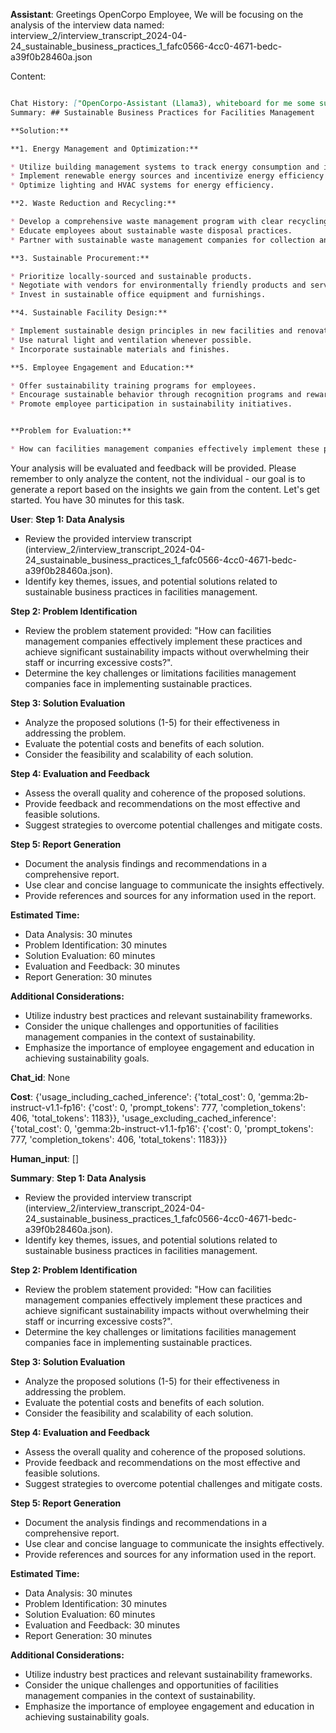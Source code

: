 **Assistant**: Greetings OpenCorpo Employee, We will be focusing on the analysis of the interview data named: interview_2/interview_transcript_2024-04-24_sustainable_business_practices_1_fafc0566-4cc0-4671-bedc-a39f0b28460a.json 


 Content: 

 ```md

 Chat History: ["OpenCorpo-Assistant (Llama3), whiteboard for me some sustainable business practices. Propose a solution for business and facilities management. I will evaluate your answers and give my feedback, then propose a problem to you. You will answer and I will evaluate. Let's now begin. You have 30 minutes.", '## Sustainable Business Practices for Facilities Management\n\n**Solution:**\n\n**1. Energy Management and Optimization:**\n\n* Utilize building management systems to track energy consumption and identify areas for improvement.\n* Implement renewable energy sources and incentivize energy efficiency measures.\n* Optimize lighting and HVAC systems for energy efficiency.\n\n**2. Waste Reduction and Recycling:**\n\n* Develop a comprehensive waste management program with clear recycling and composting protocols.\n* Educate employees about sustainable waste disposal practices.\n* Partner with sustainable waste management companies for collection and recycling.\n\n**3. Sustainable Procurement:**\n\n* Prioritize locally-sourced and sustainable products.\n* Negotiate with vendors for environmentally friendly products and services.\n* Invest in sustainable office equipment and furnishings.\n\n**4. Sustainable Facility Design:**\n\n* Implement sustainable design principles in new facilities and renovations.\n* Use natural light and ventilation whenever possible.\n* Incorporate sustainable materials and finishes.\n\n**5. Employee Engagement and Education:**\n\n* Offer sustainability training programs for employees.\n* Encourage sustainable behavior through recognition programs and rewards.\n* Promote employee participation in sustainability initiatives.\n\n\n**Problem for Evaluation:**\n\n* How can facilities management companies effectively implement these practices and achieve significant sustainability impacts without overwhelming their staff or incurring excessive costs?'] 
 Summary: ## Sustainable Business Practices for Facilities Management

**Solution:**

**1. Energy Management and Optimization:**

* Utilize building management systems to track energy consumption and identify areas for improvement.
* Implement renewable energy sources and incentivize energy efficiency measures.
* Optimize lighting and HVAC systems for energy efficiency.

**2. Waste Reduction and Recycling:**

* Develop a comprehensive waste management program with clear recycling and composting protocols.
* Educate employees about sustainable waste disposal practices.
* Partner with sustainable waste management companies for collection and recycling.

**3. Sustainable Procurement:**

* Prioritize locally-sourced and sustainable products.
* Negotiate with vendors for environmentally friendly products and services.
* Invest in sustainable office equipment and furnishings.

**4. Sustainable Facility Design:**

* Implement sustainable design principles in new facilities and renovations.
* Use natural light and ventilation whenever possible.
* Incorporate sustainable materials and finishes.

**5. Employee Engagement and Education:**

* Offer sustainability training programs for employees.
* Encourage sustainable behavior through recognition programs and rewards.
* Promote employee participation in sustainability initiatives.


**Problem for Evaluation:**

* How can facilities management companies effectively implement these practices and achieve significant sustainability impacts without overwhelming their staff or incurring excessive costs? 
``` 


 Your analysis will be evaluated and feedback will be provided. Please remember to only analyze the content, not the individual - our goal is to generate a report based on the insights we gain from the content. Let's get started. You have 30 minutes for this task.

**User**: **Step 1: Data Analysis**

- Review the provided interview transcript (interview_2/interview_transcript_2024-04-24_sustainable_business_practices_1_fafc0566-4cc0-4671-bedc-a39f0b28460a.json).
- Identify key themes, issues, and potential solutions related to sustainable business practices in facilities management.

**Step 2: Problem Identification**

- Review the problem statement provided: "How can facilities management companies effectively implement these practices and achieve significant sustainability impacts without overwhelming their staff or incurring excessive costs?".
- Determine the key challenges or limitations facilities management companies face in implementing sustainable practices.

**Step 3: Solution Evaluation**

- Analyze the proposed solutions (1-5) for their effectiveness in addressing the problem.
- Evaluate the potential costs and benefits of each solution.
- Consider the feasibility and scalability of each solution.

**Step 4: Evaluation and Feedback**

- Assess the overall quality and coherence of the proposed solutions.
- Provide feedback and recommendations on the most effective and feasible solutions.
- Suggest strategies to overcome potential challenges and mitigate costs.

**Step 5: Report Generation**

- Document the analysis findings and recommendations in a comprehensive report.
- Use clear and concise language to communicate the insights effectively.
- Provide references and sources for any information used in the report.

**Estimated Time:**

- Data Analysis: 30 minutes
- Problem Identification: 30 minutes
- Solution Evaluation: 60 minutes
- Evaluation and Feedback: 30 minutes
- Report Generation: 30 minutes

**Additional Considerations:**

- Utilize industry best practices and relevant sustainability frameworks.
- Consider the unique challenges and opportunities of facilities management companies in the context of sustainability.
- Emphasize the importance of employee engagement and education in achieving sustainability goals.

**Chat_id**: None

**Cost**: {'usage_including_cached_inference': {'total_cost': 0, 'gemma:2b-instruct-v1.1-fp16': {'cost': 0, 'prompt_tokens': 777, 'completion_tokens': 406, 'total_tokens': 1183}}, 'usage_excluding_cached_inference': {'total_cost': 0, 'gemma:2b-instruct-v1.1-fp16': {'cost': 0, 'prompt_tokens': 777, 'completion_tokens': 406, 'total_tokens': 1183}}}

**Human_input**: []

**Summary**: **Step 1: Data Analysis**

- Review the provided interview transcript (interview_2/interview_transcript_2024-04-24_sustainable_business_practices_1_fafc0566-4cc0-4671-bedc-a39f0b28460a.json).
- Identify key themes, issues, and potential solutions related to sustainable business practices in facilities management.

**Step 2: Problem Identification**

- Review the problem statement provided: "How can facilities management companies effectively implement these practices and achieve significant sustainability impacts without overwhelming their staff or incurring excessive costs?".
- Determine the key challenges or limitations facilities management companies face in implementing sustainable practices.

**Step 3: Solution Evaluation**

- Analyze the proposed solutions (1-5) for their effectiveness in addressing the problem.
- Evaluate the potential costs and benefits of each solution.
- Consider the feasibility and scalability of each solution.

**Step 4: Evaluation and Feedback**

- Assess the overall quality and coherence of the proposed solutions.
- Provide feedback and recommendations on the most effective and feasible solutions.
- Suggest strategies to overcome potential challenges and mitigate costs.

**Step 5: Report Generation**

- Document the analysis findings and recommendations in a comprehensive report.
- Use clear and concise language to communicate the insights effectively.
- Provide references and sources for any information used in the report.

**Estimated Time:**

- Data Analysis: 30 minutes
- Problem Identification: 30 minutes
- Solution Evaluation: 60 minutes
- Evaluation and Feedback: 30 minutes
- Report Generation: 30 minutes

**Additional Considerations:**

- Utilize industry best practices and relevant sustainability frameworks.
- Consider the unique challenges and opportunities of facilities management companies in the context of sustainability.
- Emphasize the importance of employee engagement and education in achieving sustainability goals.

